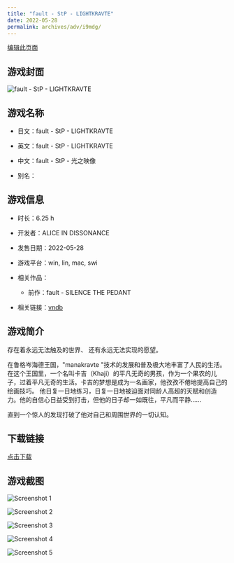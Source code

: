 ```yaml
---
title: "fault - StP - LIGHTKRAVTE"
date: 2022-05-28
permalink: archives/adv/i9mdg/
---
```

[编辑此页面](https://github.com/ACG-3/ADV3-source/blob/main/source/_posts/fault%20-%20StP%20-%20LIGHTKRAVTE.md)

## 游戏封面

![fault - StP - LIGHTKRAVTE](https://pan.timero.xyz/d/onedrive/img_lib_001/fault%20-%20StP%20-%20LIGHTKRAVTE_cover.avif)


## 游戏名称

- 日文：fault - StP - LIGHTKRAVTE
- 英文：fault - StP - LIGHTKRAVTE
- 中文：fault - StP - 光之映像

- 别名：


## 游戏信息

- 时长：6.25 h
- 开发者：ALICE IN DISSONANCE
- 发售日期：2022-05-28
- 游戏平台：win, lin, mac, swi
- 相关作品：
   - 前作：fault - SILENCE THE PEDANT

- 相关链接：[vndb](https://vndb.org/v36650)


## 游戏简介

存在着永远无法触及的世界、
还有永远无法实现的愿望。

在鲁格岑海德王国，"manakravte "技术的发展和普及极大地丰富了人民的生活。在这个王国里，一个名叫卡吉（Khaji）的平凡无奇的男孩，作为一个果农的儿子，过着平凡无奇的生活。卡吉的梦想是成为一名画家，他孜孜不倦地提高自己的绘画技巧。
他日复一日地练习，日复一日地被迫面对同龄人高超的天赋和创造力。他的自信心日益受到打击，但他的日子却一如既往，平凡而平静......

直到一个惊人的发现打破了他对自己和周围世界的一切认知。




## 下载链接

[点击下载](https://pan.timero.xyz/onedrive/adv_lib_001/fault%20-%20StP%20-%20LIGHTKRAVTE)


## 游戏截图


![Screenshot 1](https://pan.timero.xyz/d/onedrive/img_lib_001/fault%20-%20StP%20-%20LIGHTKRAVTE_Screenshot_1.avif)

![Screenshot 2](https://pan.timero.xyz/d/onedrive/img_lib_001/fault%20-%20StP%20-%20LIGHTKRAVTE_Screenshot_2.avif)

![Screenshot 3](https://pan.timero.xyz/d/onedrive/img_lib_001/fault%20-%20StP%20-%20LIGHTKRAVTE_Screenshot_3.avif)

![Screenshot 4](https://pan.timero.xyz/d/onedrive/img_lib_001/fault%20-%20StP%20-%20LIGHTKRAVTE_Screenshot_4.avif)

![Screenshot 5](https://pan.timero.xyz/d/onedrive/img_lib_001/fault%20-%20StP%20-%20LIGHTKRAVTE_Screenshot_5.avif)

